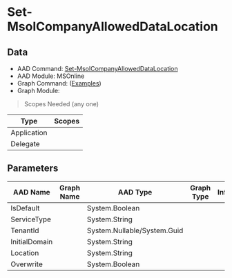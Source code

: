 # Set-MsolCompanyAllowedDataLocation

> 

## Data

+ AAD Command: [Set-MsolCompanyAllowedDataLocation](https://docs.microsoft.com/en-us/powershell/module/MSOnline/Set-MsolCompanyAllowedDataLocation)
+ AAD Module: MSOnline
+ Graph Command: []() ([Examples](https://github.com/orgs/msgraph/discussions?discussions_q=))
+ Graph Module: 

> Scopes Needed (any one)

|Type|Scopes|
|---|---|
|Application||
|Delegate||

## Parameters

|AAD Name|Graph Name|AAD Type|Graph Type|Infos|
|---|---|---|---|---|
|IsDefault||System.Boolean|||
|ServiceType||System.String|||
|TenantId||System.Nullable/System.Guid|||
|InitialDomain||System.String|||
|Location||System.String|||
|Overwrite||System.Boolean|||

